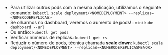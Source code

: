 
- Para utilizar outros pods com a mesma aplicação, utilizamos o seguinte comando: `kubectl scale deployment/<NOMEDEPLOYMENT> --replicas=<NUMERODEREPLICAS>`
- Se olharmos no dashboard, veremos o aumento de pods! : `minikube dashboard --url`
- Ou então: `kubectl get pods`
- Verificar números de réplicas: `kubectl get rs`
- Reduzir o número de pods, técnica chamada **scale down**: `kubectl scale deployment/<NOMEDEPLOYMENT> --replicas=<NUMERODEREPLICASMENOR>`